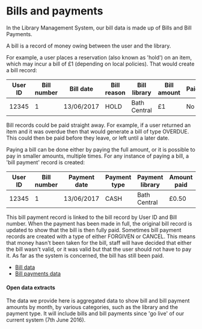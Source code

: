 Bills and payments
==================

In the Library Management System, our bill data is made up of Bills and Bill Payments.

A bill is a record of money owing between the user and the library.

For example, a user places a reservation (also known as 'hold') on an item, which may incur a bill of £1 (depending on local policies). That would create a bill record:

| User ID | Bill number | Bill date | Bill reason | Bill library | Bill amount | Paid? |
| ------- | ----------- | --------- | ----------- | ------------ | ----------- | ----- |
| 12345 | 1 | 13/06/2017 | HOLD | Bath Central | £1 | No |

Bill records could be paid straight away. For example, if a user returned an item and it was overdue then that would generate a bill of type OVERDUE. This could then be paid before they leave, or left until a later date.

Paying a bill can be done either by paying the full amount, or it is possible to pay in smaller amounts, multiple times. For any instance of paying a bill, a 'bill payment' record is created:

| User ID | Bill number | Payment date | Payment type | Payment library | Amount paid |
| ------- | ----------- | ------------ | ------------ | ------------ | ----------- |
| 12345 | 1 | 13/06/2017 | CASH | Bath Central | £0.50 |

This bill payment record is linked to the bill record by User ID and Bill number. When the payment has been made in full, the original bill record is updated to show that the bill is then fully paid. Sometimes bill payment records are created with a type of either FORGIVEN or CANCEL. This means that money hasn't been taken for the bill, staff will have decided that either the bill wasn't valid, or it was valid but that the user should not have to pay it. As far as the system is concerned, the bill has still been paid.

- [Bill data](./bills.md)
- [Bill payments data](./bill-payments.md)

#### Open data extracts

The data we provide here is aggregated data to show bill and bill payment amounts by month, by various categories, such as the library and the payment type. It will include bills and bill payments since 'go live' of our current system (7th June 2016).
